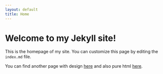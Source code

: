 ```yaml
---
layout: default
title: Home
---
```


# Welcome to my Jekyll site!

This is the homepage of my site. You can customize this page by editing the `index.md` file.

You can find another page with design [here](pages/another-page.md) and also pure html [here](pages/test.html).